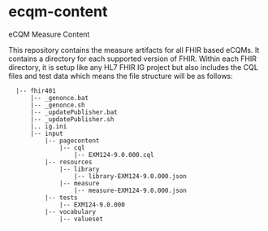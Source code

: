 # ecqm-content
eCQM Measure Content

This repository contains the measure artifacts for all FHIR based eCQMs. It contains a directory for each supported version of FHIR.
Within each FHIR directory, it is setup like any HL7 FHIR IG project but also includes the CQL files and test data which means the file
structure will be as follows:

```
  |-- fhir401
      |-- _genonce.bat
      |-- _genonce.sh
      |-- _updatePublisher.bat
      |-- _updatePublisher.sh
      |.. ig.ini
      |-- input
          |-- pagecontent
              |-- cql
                  |-- EXM124-9.0.000.cql
          |-- resources
              |-- library
                  |-- library-EXM124-9.0.000.json
              |-- measure
                  |-- measure-EXM124-9.0.000.json
          |-- tests
              |-- EXM124-9.0.000
          |-- vocabulary
              |-- valueset
```

